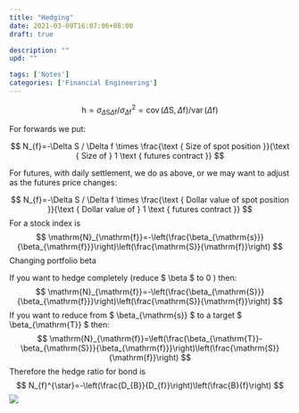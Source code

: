 ```yaml
---
title: "Hedging"
date: 2021-03-09T16:07:06+08:00
draft: true

description: ""
upd: ""

tags: ['Notes']
categories: ['Financial Engineering']
---
```


<!--more-->

$$
\mathrm{h}=\sigma_{\Delta \mathrm{S} \Delta \mathrm{f}} / \sigma_{\Delta \mathrm{f}}^{2}=\operatorname{cov}(\Delta \mathrm{S}, \Delta \mathrm{f}) / \operatorname{var}(\Delta \mathrm{f})
$$

For forwards we put:

$$
N_{f}=-\Delta S / \Delta f \times \frac{\text { Size of spot position }}{\text { Size of } 1 \text { futures contract }}
$$

For futures, with daily settlement, we do as above, or we may want to adjust as the futures price changes:

$$
N_{f}=-\Delta S / \Delta f \times \frac{\text { Dollar value of spot position }}{\text { Dollar value of } 1 \text { futures contract }}
$$
For a stock index is
$$
\mathrm{N}_{\mathrm{f}}=-\left(\frac{\beta_{\mathrm{s}}}{\beta_{\mathrm{f}}}\right)\left(\frac{\mathrm{S}}{\mathrm{f}}\right)
$$
Changing portfolio beta

If you want to hedge completely (reduce $ \beta $ to 0 ) then:
$$
\mathrm{N}_{\mathrm{f}}=-\left(\frac{\beta_{\mathrm{S}}}{\beta_{\mathrm{f}}}\right)\left(\frac{\mathrm{S}}{\mathrm{f}}\right)
$$
If you want to reduce from $ \beta_{\mathrm{s}} $ to a target $ \beta_{\mathrm{T}} $ then:
$$
\mathrm{N}_{\mathrm{f}}=\left(\frac{\beta_{\mathrm{T}}-\beta_{\mathrm{S}}}{\beta_{\mathrm{f}}}\right)\left(\frac{\mathrm{S}}{\mathrm{f}}\right)
$$
Therefore the hedge ratio for bond is
$$
N_{f}^{\star}=-\left(\frac{D_{B}}{D_{f}}\right)\left(\frac{B}{f}\right)
$$
![](https://cdn.jsdelivr.net/gh/henrywu97/FigBed@master/2021/20220606210413.png)
